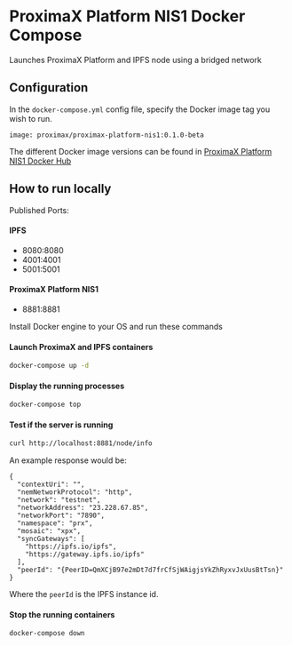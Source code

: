 # ProximaX Platform NIS1 Docker Compose

Launches ProximaX Platform and IPFS node using a bridged network

## Configuration
In the `docker-compose.yml` config file, specify the Docker image tag you wish to run.
```
image: proximax/proximax-platform-nis1:0.1.0-beta
```

The different Docker image versions can be found in [ProximaX Platform NIS1 Docker Hub](https://hub.docker.com/r/proximax/proximax-platform-nis1/) 

## How to run locally
Published Ports:

#### IPFS 
- 8080:8080
- 4001:4001
- 5001:5001

#### ProximaX Platform NIS1
- 8881:8881

Install Docker engine to your OS and run these commands

#### Launch ProximaX and IPFS containers
```bash
docker-compose up -d
```

#### Display the running processes 
```bash
docker-compose top
```

#### Test if the server is running  
```bash
curl http://localhost:8881/node/info 
``` 

An example response would be:

```
{
  "contextUri": "",
  "nemNetworkProtocol": "http",
  "network": "testnet",
  "networkAddress": "23.228.67.85",
  "networkPort": "7890",
  "namespace": "prx",
  "mosaic": "xpx",
  "syncGateways": [
    "https://ipfs.io/ipfs",
    "https://gateway.ipfs.io/ipfs"
  ],
  "peerId": "{PeerID=QmXCjB97e2mDt7d7frCfSjWAigjsYkZhRyxvJxUusBtTsn}"
}
```
Where the `peerId` is the IPFS instance id.

#### Stop the running containers
```bash
docker-compose down
``` 
